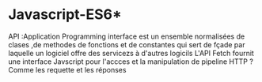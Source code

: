 # Javascript-ES6*
API :Application Programming  interface  est un ensemble normalisées de clases ,de methodes de fonctions et de constantes qui sert de fçade par laquelle un logiciel offre des servicezs à d'autres logicils
L'API Fetch fournit une interface Javscript pour l'accces et la manipulation de pipeline HTTP ? Comme les requette et les réponses

